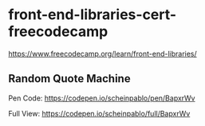# front-end-libraries-cert-freecodecamp
https://www.freecodecamp.org/learn/front-end-libraries/

## Random Quote Machine
Pen Code: https://codepen.io/scheinpablo/pen/BapxrWv  

Full View: https://codepen.io/scheinpablo/full/BapxrWv 
